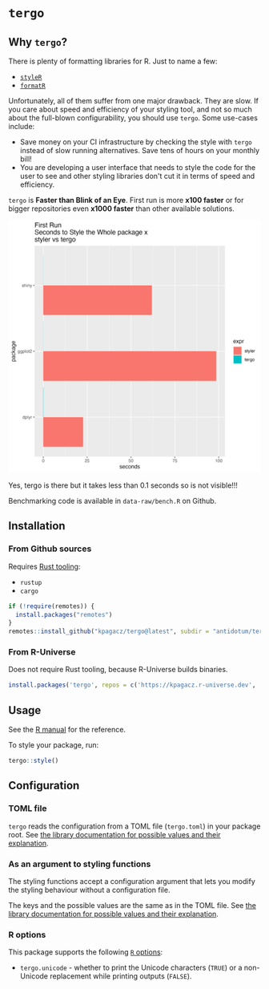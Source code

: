 # `tergo`

## Why `tergo`?

There is plenty of formatting libraries for R. Just to name a few:

- [`styleR`](https://github.com/r-lib/styler)
- [`formatR`](https://github.com/yihui/formatR/tree/master)

Unfortunately, all of them suffer from one major drawback. They are slow.
If you care about speed and efficiency of your styling tool, and not so much
about the full-blown configurability, you should use `tergo`. Some
use-cases include:

- Save money on your CI infrastructure by checking the style with `tergo`
  instead of slow running alternatives. Save tens of hours on your monthly bill!
- You are developing a user interface that needs to style the code for
  the user to see and other styling libraries don't cut it in terms of speed
  and efficiency.

`tergo` is **Faster than Blink of an Eye**. First run is more **x100 faster** or for bigger repositories even **x1000 faster** than other available solutions.

![First Run](./man/figures/first_run.png)

Yes, tergo is there but it takes less than 0.1 seconds so is not visible!!!

Benchmarking code is available in `data-raw/bench.R` on Github.

## Installation

### From Github sources

Requires [Rust tooling](https://www.rust-lang.org/tools/install):

- `rustup`
- `cargo`

```R
if (!require(remotes)) {
  install.packages("remotes")
}
remotes::install_github("kpagacz/tergo@latest", subdir = "antidotum/tergo")
```

### From R-Universe

Does not require Rust tooling, because R-Universe builds binaries.

```R
install.packages('tergo', repos = c('https://kpagacz.r-universe.dev', 'https://cloud.r-project.org'))
```

## Usage

See the [R manual](https://rtergo.pagacz.io) for the reference.

To style your package, run:

```R
tergo::style()
```

## Configuration

### TOML file

`tergo` reads the configuration from a TOML file (`tergo.toml`) in your package root.
See [the library documentation for possible values and their
explanation](https://docs.rs/tergo-lib/latest/tergo_lib/struct.Config.html).

### As an argument to styling functions

The styling functions accept a configuration argument that lets
you modify the styling behaviour without a configuration file.

The keys and the possible values are the same as in the TOML file.
See [the library documentation for possible values and their
explanation](https://docs.rs/tergo-lib/latest/tergo_lib/struct.Config.html).

### R options

This package supports the following [`R` options](https://www.rdocumentation.org/packages/base/versions/3.6.2/topics/options):
* `tergo.unicode` - whether to print the Unicode characters (`TRUE`) or a non-Unicode replacement while printing outputs (`FALSE`). 

